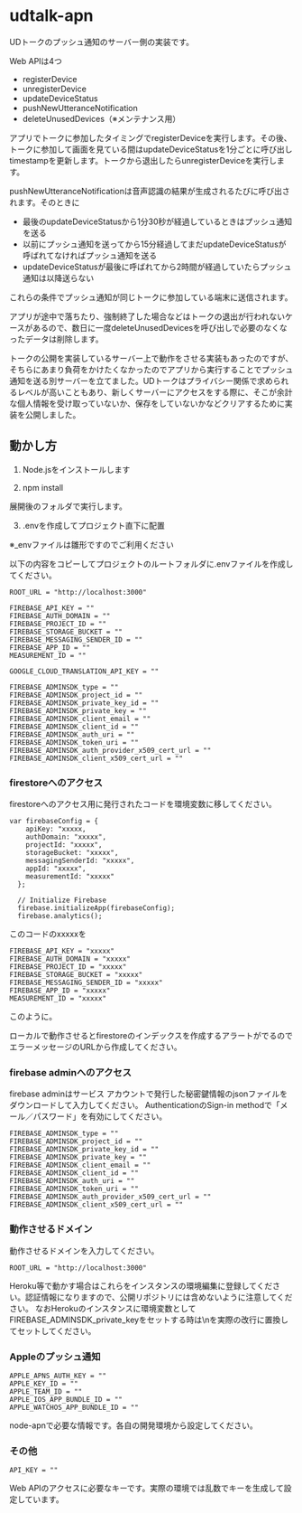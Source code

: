 # udtalk-apn

UDトークのプッシュ通知のサーバー側の実装です。

Web APIは4つ

- registerDevice
- unregisterDevice
- updateDeviceStatus
- pushNewUtteranceNotification
- deleteUnusedDevices（※メンテナンス用）

アプリでトークに参加したタイミングでregisterDeviceを実行します。その後、トークに参加して画面を見ている間はupdateDeviceStatusを1分ごとに呼び出しtimestampを更新します。トークから退出したらunregisterDeviceを実行します。

pushNewUtteranceNotificationは音声認識の結果が生成されるたびに呼び出されます。そのときに

- 最後のupdateDeviceStatusから1分30秒が経過しているときはプッシュ通知を送る
- 以前にプッシュ通知を送ってから15分経過してまだupdateDeviceStatusが呼ばれてなければプッシュ通知を送る
- updateDeviceStatusが最後に呼ばれてから2時間が経過していたらプッシュ通知は以降送らない

これらの条件でプッシュ通知が同じトークに参加している端末に送信されます。

アプリが途中で落ちたり、強制終了した場合などはトークの退出が行われないケースがあるので、数日に一度deleteUnusedDevicesを呼び出しで必要のなくなったデータは削除します。

トークの公開を実装しているサーバー上で動作をさせる実装もあったのですが、そちらにあまり負荷をかけたくなかったのでアプリから実行することでプッシュ通知を送る別サーバーを立てました。UDトークはプライバシー関係で求められるレベルが高いこともあり、新しくサーバーにアクセスをする際に、そこが余計な個人情報を受け取っていないか、保存をしていないかなどクリアするために実装を公開しました。

## 動かし方
1. Node.jsをインストールします

2. npm install

展開後のフォルダで実行します。

3. .envを作成してプロジェクト直下に配置

※_envファイルは雛形ですのでご利用ください

以下の内容をコピーしてプロジェクトのルートフォルダに.envファイルを作成してください。

```
ROOT_URL = "http://localhost:3000"

FIREBASE_API_KEY = ""
FIREBASE_AUTH_DOMAIN = ""
FIREBASE_PROJECT_ID = ""
FIREBASE_STORAGE_BUCKET = ""
FIREBASE_MESSAGING_SENDER_ID = ""
FIREBASE_APP_ID = ""
MEASUREMENT_ID = ""

GOOGLE_CLOUD_TRANSLATION_API_KEY = ""

FIREBASE_ADMINSDK_type = ""
FIREBASE_ADMINSDK_project_id = ""
FIREBASE_ADMINSDK_private_key_id = ""
FIREBASE_ADMINSDK_private_key = ""
FIREBASE_ADMINSDK_client_email = ""
FIREBASE_ADMINSDK_client_id = ""
FIREBASE_ADMINSDK_auth_uri = ""
FIREBASE_ADMINSDK_token_uri = ""
FIREBASE_ADMINSDK_auth_provider_x509_cert_url = ""
FIREBASE_ADMINSDK_client_x509_cert_url = ""
```
### firestoreへのアクセス

firestoreへのアクセス用に発行されたコードを環境変数に移してください。

```
var firebaseConfig = {
    apiKey: "xxxxx,
    authDomain: "xxxxx",
    projectId: "xxxxx",
    storageBucket: "xxxxx",
    messagingSenderId: "xxxxx",
    appId: "xxxxx",
    measurementId: "xxxxx"
  };
  
  // Initialize Firebase
  firebase.initializeApp(firebaseConfig);
  firebase.analytics();
```
このコードのxxxxxを
```
FIREBASE_API_KEY = "xxxxx"
FIREBASE_AUTH_DOMAIN = "xxxxx"
FIREBASE_PROJECT_ID = "xxxxx"
FIREBASE_STORAGE_BUCKET = "xxxxx"
FIREBASE_MESSAGING_SENDER_ID = "xxxxx"
FIREBASE_APP_ID = "xxxxx"
MEASUREMENT_ID = "xxxxx"
```
このように。

ローカルで動作させるとfirestoreのインデックスを作成するアラートがでるのでエラーメッセージのURLから作成してください。

### firebase adminへのアクセス

firebase adminはサービス アカウントで発行した秘密鍵情報のjsonファイルをダウンロードして入力してください。
AuthenticationのSign-in methodで「メール／パスワード」を有効にしてください。

```
FIREBASE_ADMINSDK_type = ""
FIREBASE_ADMINSDK_project_id = ""
FIREBASE_ADMINSDK_private_key_id = ""
FIREBASE_ADMINSDK_private_key = ""
FIREBASE_ADMINSDK_client_email = ""
FIREBASE_ADMINSDK_client_id = ""
FIREBASE_ADMINSDK_auth_uri = ""
FIREBASE_ADMINSDK_token_uri = ""
FIREBASE_ADMINSDK_auth_provider_x509_cert_url = ""
FIREBASE_ADMINSDK_client_x509_cert_url = ""
```

### 動作させるドメイン

動作させるドメインを入力してください。

`ROOT_URL = "http://localhost:3000"`

Heroku等で動かす場合はこれらをインスタンスの環境編集に登録してください。認証情報になりますので、公開リポジトリには含めないように注意してください。
なおHerokuのインスタンスに環境変数としてFIREBASE_ADMINSDK_private_keyをセットする時は\nを実際の改行に置換してセットしてください。

### Appleのプッシュ通知

```
APPLE_APNS_AUTH_KEY = ""
APPLE_KEY_ID = ""
APPLE_TEAM_ID = ""
APPLE_IOS_APP_BUNDLE_ID = ""
APPLE_WATCHOS_APP_BUNDLE_ID = ""
```

node-apnで必要な情報です。各自の開発環境から設定してください。

### その他

```
API_KEY = ""
```

Web APIのアクセスに必要なキーです。実際の環境では乱数でキーを生成して設定しています。

